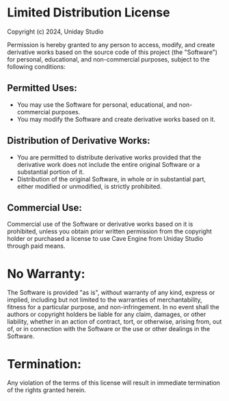 # Limited Distribution License
Copyright (c) 2024, Uniday Studio

Permission is hereby granted to any person to access, modify, and create derivative works based on the source code of this project (the "Software") for personal, educational, and non-commercial purposes, subject to the following conditions:

## Permitted Uses:
* You may use the Software for personal, educational, and non-commercial purposes.
* You may modify the Software and create derivative works based on it.

## Distribution of Derivative Works:
* You are permitted to distribute derivative works provided that the derivative work does not include the entire original Software or a substantial portion of it.
* Distribution of the original Software, in whole or in substantial part, either modified or unmodified, is strictly prohibited.

## Commercial Use:
Commercial use of the Software or derivative works based on it is prohibited, unless you obtain prior written permission from the copyright holder or purchased a license to use Cave Engine from Uniday Studio through paid means.

#  No Warranty:
The Software is provided "as is", without warranty of any kind, express or implied, including but not limited to the warranties of merchantability, fitness for a particular purpose, and non-infringement. In no event shall the authors or copyright holders be liable for any claim, damages, or other liability, whether in an action of contract, tort, or otherwise, arising from, out of, or in connection with the Software or the use or other dealings in the Software.

#  Termination:
Any violation of the terms of this license will result in immediate termination of the rights granted herein.